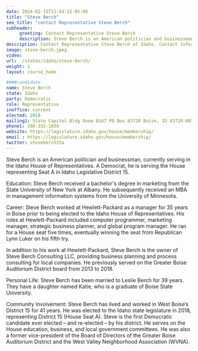 ```yaml
---
date: 2024-02-15T11:54:12-05:00
title: "Steve Berch"
seo_title: "contact Representative Steve Berch"
subheader:
     greeting: Contact Representative Steve Berch
     description: Steve Berch is an American politician and businessman, currently serving in the Idaho House of Representatives. A Democrat, he is serving the House representing Seat A in Idaho Legislative District 15.
description: Contact Representative Steve Berch of Idaho. Contact information for Steve Berch includes email address, phone number, and mailing address.
image: steve-berch.jpeg
video:
url:  /states/idaho/steve-berch/
weight: 1
layout: course_home

####candidate
name: Steve Berch
state: Idaho
party: Democratic
role: Representative
inoffice: current
elected: 2018
mailing1: State Capitol Bldg Room EG47 PO Box 83720 Boise, ID 83720-0038
phone1: 208-332-1039
website: https://legislature.idaho.gov/house/membership/
email : https://legislature.idaho.gov/house/membership/
twitter: steveberch15a
---
```


Steve Berch is an American politician and businessman, currently serving in the Idaho House of Representatives. A Democrat, he is serving the House representing Seat A in Idaho Legislative District 15.

Education:
Steve Berch received a bachelor's degree in marketing from the State University of New York at Albany. He subsequently received an MBA in management information systems from the University of Minnesota.

Career:
Steve Berch worked at Hewlett-Packard as a manager for 35 years in Boise prior to being elected to the Idaho House of Representatives. His roles at Hewlett-Packard included computer programmer, marketing manager, strategic business planner, and global program manager. He ran for a House seat five times, eventually winning the seat from Republican Lynn Luker on his fifth try.

In addition to his work at Hewlett-Packard, Steve Berch is the owner of Steve Berch Consulting LLC, providing business planning and process consulting for local companies. He previously served on the Greater Boise Auditorium District board from 2013 to 2018.

Personal Life:
Steve Berch has been married to Leslie Berch for 39 years. They have a daughter named Katie, who is a graduate of Boise State University.

Community Involvement:
Steve Berch has lived and worked in West Boise’s District 15 for 41 years. He was elected to the Idaho state legislature in 2018, representing District 15 (House Seat A). Steve is the first Democratic candidate ever elected – and re-elected – by his district. He serves on the House education, business, and local government committees. He was also a former vice-president of the Board of Directors of the Greater Boise Auditorium District and the West Valley Neighborhood Association (WVNA).
